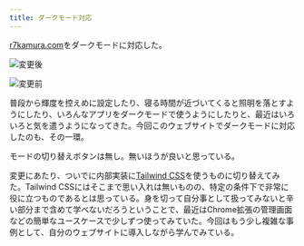 ```yaml
---
title: ダークモード対応
---
```

[r7kamura.com](https://r7kamura.com/)をダークモードに対応した。

![](https://lh6.googleusercontent.com/o6Yx95sX6urotlmAnDz18ggn1g5IKX4FxU2_dSqXISVQ-5GziYpckGZ7vgD5CNx8bOHynh29Xbk3wfwRArM_kMXtWvP098EnZ7AYAcNjKFYLqZOHDiCgmcMSlOQ92V2y1OgXdlrBeMvW_FeKeBTdkW1LNiaaXiXbku8jXqLiLD3TRSbQfJLzNyGQh85x "変更後")

![](https://lh4.googleusercontent.com/0MO0zv8Vlkt2truVEjiAsHNTkNJnh_MUD4yM4c4QeKXYXsWsGqFNLWt5N8q9CSog-6-qTddlLBcNbDoLmtxhkwL4kGTLOiTgOSTIJxdFaUM4gTvEJGFZ9tu7Sy9jowSYIahGYshSV4gOj7rro3-Y5Gktj8cD959RGZdiZ5BGCMKWRKYGv2MEKXck9A0e "変更前")

普段から輝度を控えめに設定したり、寝る時間が近づいてくると照明を落とすようにしたり、いろんなアプリをダークモードで使うようにしたりと、最近はいろいろと気を遣うようになってきた。今回このウェブサイトでダークモードに対応したのも、その一環。

モードの切り替えボタンは無し。無いほうが良いと思っている。

変更にあたり、ついでに内部実装に[Tailwind CSS](https://tailwindcss.com/)を使うものに切り替えてみた。Tailwind CSSにはそこまで思い入れは無いものの、特定の条件下で非常に役に立つものであるとは思っている。身を切って自分事として扱ってみないと辛い部分まで含めて学べないだろうということで、最近はChrome拡張の管理画面などの簡単なユースケースで少しずつ使ってみていた。今回はもう少し複雑な事例として、自分のウェブサイトに導入しながら学んでみている。

